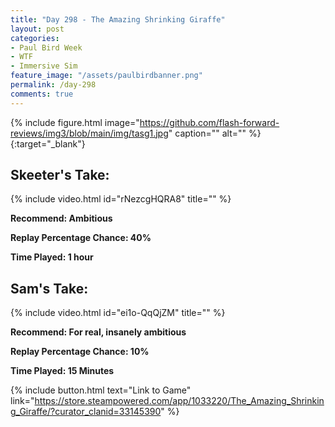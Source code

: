 ```yaml
---
title: "Day 298 - The Amazing Shrinking Giraffe"
layout: post
categories:
- Paul Bird Week
- WTF
- Immersive Sim
feature_image: "/assets/paulbirdbanner.png"
permalink: /day-298
comments: true
---
```


{% include figure.html image="https://github.com/flash-forward-reviews/img3/blob/main/img/tasg1.jpg" caption="" alt="" %}{:target="_blank"}
 
## Skeeter's Take:

{% include video.html id="rNezcgHQRA8" title="" %}
 
**Recommend: Ambitious**

**Replay Percentage Chance: 40%**

**Time Played: 1 hour**

## Sam's Take:

{% include video.html id="ei1o-QqQjZM" title="" %}

**Recommend: For real, insanely ambitious**

**Replay Percentage Chance: 10%**

**Time Played: 15 Minutes**

{% include button.html text="Link to Game" link="https://store.steampowered.com/app/1033220/The_Amazing_Shrinking_Giraffe/?curator_clanid=33145390" %}